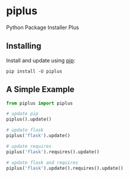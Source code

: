 # piplus

Python Package Installer Plus

## Installing

Install and update using [pip]:

```text
pip install -U piplus
```

## A Simple Example

```python
from piplus import piplus

# update pip
piplus().update()

# update flask
piplus('flask').update()

# update requires
piplus('flask').requires().update()

# update flask and requires
piplus('flask').update().requires().update()
```

[pip]: https://pip.pypa.io/en/stable/quickstart/
